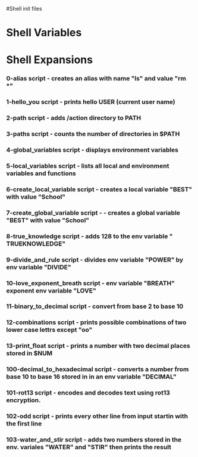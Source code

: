 #Shell init files
# Shell Variables
# Shell Expansions


### 0-alias script - creates an alias with name "ls" and value "rm *"
### 1-hello_you script - prints hello USER (current user name)
### 2-path script - adds /action directory to PATH
### 3-paths script - counts the number of directories in $PATH
### 4-global_variables script - displays environment variables
### 5-local_variables script - lists all local and environment  variables and functions
### 6-create_local_variable script - creates a local variable "BEST" with value "School"
### 7-create_global_variable script - - creates a global variable "BEST" with value "School"
### 8-true_knowledge script - adds 128 to the env variable " TRUEKNOWLEDGE"
### 9-divide_and_rule script - divides env variable "POWER" by env variable  "DIVIDE"
### 10-love_exponent_breath script - env variable "BREATH" exponent env variable "LOVE"
### 11-binary_to_decimal script - convert from base 2 to base 10
### 12-combinations script - prints possible combinations of two lower case lettrs except "oo"
### 13-print_float script - prints a number with two decimal places stored in $NUM
### 100-decimal_to_hexadecimal script - converts a number from base 10 to base 16 stored in in an env variable "DECIMAL"
### 101-rot13 script - encodes and decodes text using rot13 encryption.
### 102-odd script - prints every other line from input startin with the first line 
### 103-water_and_stir script - adds two numbers stored in the env. variales "WATER" and "STIR" then prints the result
